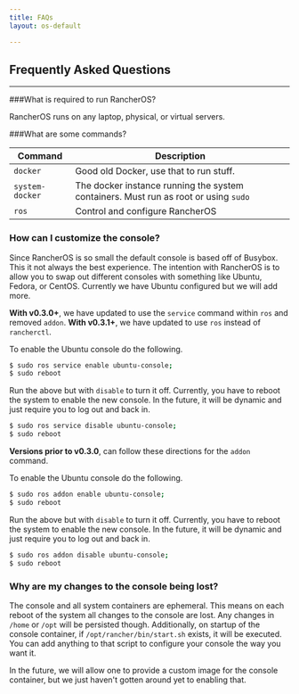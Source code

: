 ```yaml
---
title: FAQs
layout: os-default

---
```


## Frequently Asked Questions
---

###What is required to run RancherOS?

RancherOS runs on any laptop, physical, or virtual servers.

###What are some commands?

Command | Description
--------|------------
`docker`| Good old Docker, use that to run stuff.
`system-docker` | The docker instance running the system containers.  Must run as root or using `sudo`
`ros` | Control and configure RancherOS


### How can I customize the console?

Since RancherOS is so small the default console is based off of Busybox.  This it not always the best experience.  The intention with RancherOS is to allow you to swap out different consoles with something like Ubuntu, Fedora, or CentOS.  Currently we have Ubuntu configured but we will add more.  

**With v0.3.0+**, we have updated to use the `service` command within `ros` and removed `addon`. 
**With v0.3.1+**, we have updated to use `ros` instead of `rancherctl`.

To enable the Ubuntu console do the following.

```bash
$ sudo ros service enable ubuntu-console;
$ sudo reboot
```

Run the above but with `disable` to turn it off.  Currently, you have to reboot the system to enable the new console.  In the future, it will be dynamic and just require you to log out and back in.

```bash
$ sudo ros service disable ubuntu-console;
$ sudo reboot
```

**Versions prior to v0.3.0**, can follow these directions for the `addon` command.

To enable the Ubuntu console do the following.

```bash
$ sudo ros addon enable ubuntu-console;
$ sudo reboot
```

Run the above but with `disable` to turn it off.  Currently, you have to reboot the system to enable the new console.  In the future, it will be dynamic and just require you to log out and back in.

```bash
$ sudo ros addon disable ubuntu-console;
$ sudo reboot
```

### Why are my changes to the console being lost?

The console and all system containers are ephemeral.  This means on each reboot of the system all changes to the console are lost.  Any changes in `/home` or `/opt` will be persisted though.  Additionally, on startup of the console container, if `/opt/rancher/bin/start.sh` exists, it will be executed.  You can add anything to that script to configure your console the way you want it.

In the future, we will allow one to provide a custom image for the console container, but we just haven't gotten around yet to enabling that.
